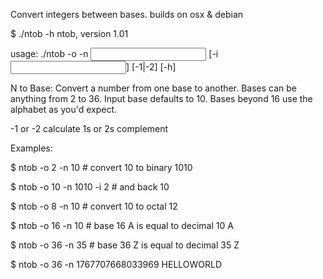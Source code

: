 Convert integers between bases. builds on osx & debian


$ ./ntob -h
ntob, version 1.01

usage: ./ntob -o <output base> -n <input value> [-i <input base>] [-1|-2] [-h]

N to Base: Convert a number from one base to another. Bases can be anything from 2 to 36.
Input base defaults to 10. Bases beyond 16 use the alphabet as you'd expect.

-1 or -2 calculate 1s or 2s complement

Examples:

$ ntob -o 2 -n 10             # convert 10 to binary
1010

$ ntob -o 10 -n 1010 -i 2     # and back
10

$ ntob -o 8 -n 10             # convert 10 to octal
12

$ ntob -o 16 -n 10            # base 16 A is equal to decimal 10
A

$ ntob -o 36 -n 35            # base 36 Z is equal to decimal 35
Z

$ ntob -o 36 -n  1767707668033969
HELLOWORLD

